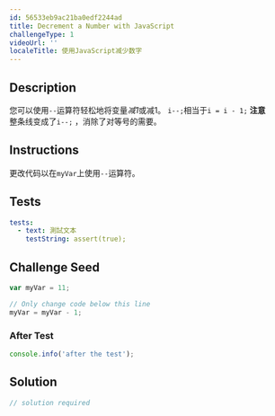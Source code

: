 ```yaml
---
id: 56533eb9ac21ba0edf2244ad
title: Decrement a Number with JavaScript
challengeType: 1
videoUrl: ''
localeTitle: 使用JavaScript减少数字
---
```


## Description
<section id="description">您可以使用<code>--</code>运算符轻松地将变量<dfn>减1</dfn>或减1。 <code>i--;</code>相当于<code>i = i - 1;</code> <strong>注意</strong> <br>整条线变成了<code>i--;</code> ，消除了对等号的需要。 </section>

## Instructions
<section id="instructions">更改代码以在<code>myVar</code>上使用<code>--</code>运算符。 </section>

## Tests
<section id='tests'>

```yml
tests:
  - text: 測試文本
    testString: assert(true);

```

</section>

## Challenge Seed
<section id='challengeSeed'>

<div id='js-seed'>

```js
var myVar = 11;

// Only change code below this line
myVar = myVar - 1;

```

</div>


### After Test
<div id='js-teardown'>

```js
console.info('after the test');
```

</div>

</section>

## Solution
<section id='solution'>

```js
// solution required
```
</section>
